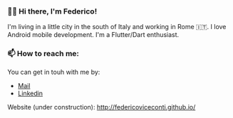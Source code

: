 ### 🧑‍💻 Hi there, I'm Federico!

I'm living in a little city in the south of Italy and working in Rome 🇮🇹.
I love Android mobile development.
I'm a Flutter/Dart enthusiast.

### 📫 How to reach me: 

You can get in touh with me by: 
- [Mail](mailto:viceconti.federico@gmail.com)
- [Linkedin](https://www.linkedin.com/in/federicoviceconti/)

Website (under construction): http://federicoviceconti.github.io/
